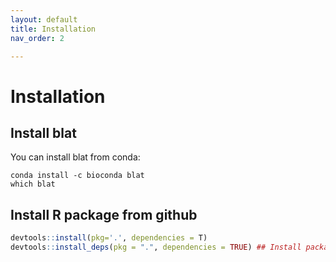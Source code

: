 ```yaml
---
layout: default
title: Installation
nav_order: 2

---
```


# Installation

## Install blat

You can install blat from conda:

```shell
conda install -c bioconda blat
which blat
```

## Install R package from github

```R
devtools::install(pkg='.', dependencies = T)
devtools::install_deps(pkg = ".", dependencies = TRUE) ## Install package dependencies if needed.
```